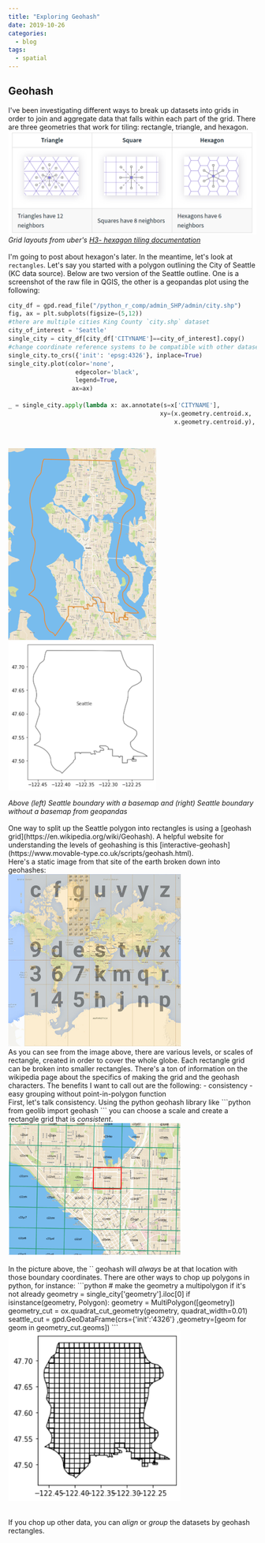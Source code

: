 ```yaml
---
title: "Exploring Geohash"
date: 2019-10-26
categories:
  - blog
tags:
  - spatial
---
```

## Geohash
I've been investigating different ways to break up datasets into grids in order to join and aggregate data that falls within each part of the grid. There are three geometries that work for tiling: rectangle, triangle, and hexagon.<br/>
![tiling](/assets/images/tiling_uber.PNG)
<em>Grid layouts from uber's [H3- hexagon tiling documentation](https://uber.github.io/h3/#/documentation/overview/use-cases)</em><br/>
<br/>
I'm going to post about hexagon's later. In the meantime, let's look at `rectangles`. Let's say you started with a polygon outlining the City of Seattle (KC data source). Below are two version of the Seattle outline. One is a screenshot of the raw file in QGIS, the other is a geopandas plot using the following:
```python
city_df = gpd.read_file("/python_r_comp/admin_SHP/admin/city.shp")
fig, ax = plt.subplots(figsize=(5,12))
#there are multiple cities King County `city.shp` dataset
city_of_interest = 'Seattle'
single_city = city_df[city_df['CITYNAME']==city_of_interest].copy()
#change coordinate reference systems to be compatible with other datasets
single_city.to_crs({'init': 'epsg:4326'}, inplace=True)
single_city.plot(color='none', 
                   edgecolor='black', 
                   legend=True,
                  ax=ax)

_ = single_city.apply(lambda x: ax.annotate(s=x['CITYNAME'], 
                                           xy=(x.geometry.centroid.x, 
                                               x.geometry.centroid.y), ha='center'),axis=1)
```
<br/>
<p float="left">
  <img src="/assets/images/seattle_boundary_w_basemap.PNG" width=300/>
  <img src="/assets/images/seattle_boundary_no_basemap.PNG" width=300/>
</p>
<em>Above (left) Seattle boundary with a basemap and (right) Seattle boundary without a basemap from geopandas</em>
<br/>
<br/>
One way to split up the Seattle polygon into rectangles is using a [geohash grid](https://en.wikipedia.org/wiki/Geohash). A helpful website for understanding the levels of geohashing is this [interactive-geohash](https://www.movable-type.co.uk/scripts/geohash.html).
<br/>
Here's a static image from that site of the earth broken down into geohashes: <br />
<img src="/assets/images/geohash.jpg" width="350"><br/>
As you can see from the image above, there are various levels, or scales of rectangle, created in order to cover the whole globe. Each rectangle grid can be broken into smaller rectangles. There's a ton of information on the wikipedia page about the specifics of making the grid and the geohash characters. The benefits I want to call out are the following:
- consistency
- easy grouping without point-in-polygon function
<br/>
First, let's talk consistency. Using the python geohash library like 
```python
from geolib import geohash
``` 
you can choose a scale and create a rectangle grid that is <em>consistent</em>. 
<br/>
<img src="/assets/images/seattle_geohash_zoom_in.PNG" width="350"><br/>
<br/>
In the picture above, the `` geohash will <em>always</em> be at that location with those boundary coordinates. There are other ways to chop up polygons in python, for instance:
```python
# make the geometry a multipolygon if it's not already
geometry = single_city['geometry'].iloc[0]
if isinstance(geometry, Polygon):
    geometry = MultiPolygon([geometry])
geometry_cut = ox.quadrat_cut_geometry(geometry, quadrat_width=0.01)
seattle_cut = gpd.GeoDataFrame(crs={'init':'4326'}
                 ,geometry=[geom for geom in geometry_cut.geoms])
```
<br/>
<img src="/assets/images/polygon_cut_grid.png" width="350"><br/>
<br/>


If you chop up other data, you can <em>align</em> or <em>group</em> the datasets by geohash rectangles.   

